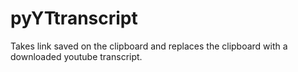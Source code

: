 # pyYTtranscript
Takes link saved on the clipboard and replaces the clipboard with a downloaded youtube transcript.
